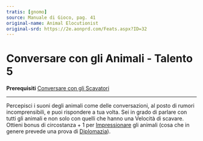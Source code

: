 ```yaml
---
tratis: [gnomo]
source: Manuale di Gioco, pag. 41
original-name: Animal Elocutionist
original-srd: https://2e.aonprd.com/Feats.aspx?ID=32
---
```


# Conversare con gli Animali - Talento 5

**Prerequisiti**
[Conversare con gli Scavatori](/stirpi/gnomo/talenti/conversare-con-gli-scavatori)

---

Percepisci i suoni degli animali come delle conversazioni, al posto di rumori
incomprensibili, e puoi rispondere a tua volta. Sei in grado di parlare con
tutti gli animali e non solo con quelli che hanno una Velocità di scavare.
Ottieni bonus di circostanza + 1 per
[Impressionare](/azioni/abilita/impressionare) gli animali (cosa che in genere
prevede una prova di [Diplomazia](/abilita/diplomazia)).
